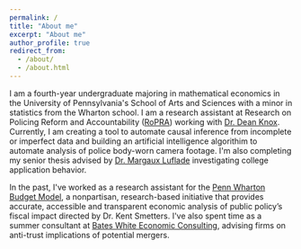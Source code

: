 ```yaml
---
permalink: /
title: "About me"
excerpt: "About me"
author_profile: true
redirect_from: 
  - /about/
  - /about.html
---
```


I am a fourth-year undergraduate majoring in mathematical economics in the University of Pennsylvania's School of Arts and Sciences with a minor in statistics from the Wharton school. I am a research assistant at Research on Policing Reform and Accountability ([RoPRA](https://policingresearch.org/)) working with [Dr. Dean Knox](http://www.dcknox.com/). Currently, I am creating a tool to automate causal inference from incomplete or imperfect data and building an artificial intelligence algorithim to automate analysis of police body-worn camera footage. I'm also completing my senior thesis advised by [Dr. Margaux Luflade](https://economics.sas.upenn.edu/people/margaux-luflade) investigating college application behavior. 

In the past, I've worked as a research assistant for the [Penn Wharton Budget Model](https://budgetmodel.wharton.upenn.edu/), a nonpartisan, research-based initiative that provides accurate, accessible and transparent economic analysis of public policy’s fiscal impact directed by Dr. Kent Smetters. I've also spent time as a summer consultant at [Bates White Economic Consulting](https://www.bateswhite.com/), advising firms on anti-trust implications of potential mergers. 
